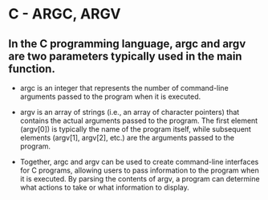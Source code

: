 # C - ARGC, ARGV #


## In the C programming language, argc and argv are two parameters typically used in the main function. ##

* argc is an integer that represents the number of command-line arguments passed to the program when it is executed.

* argv is an array of strings (i.e., an array of character pointers) that contains the actual arguments passed to the program. 
  The first element (argv[0]) is typically the name of the program itself, 
  while subsequent elements (argv[1], argv[2], etc.) are the arguments passed to the program.

* Together, argc and argv can be used to create command-line interfaces for C programs, 
  allowing users to pass information to the program when it is executed. By parsing the contents of argv, 
  a program can determine what actions to take or what information to display.
